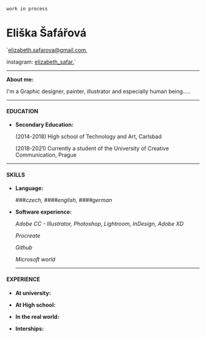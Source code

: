`work in process`

# Eliška Šafářová

`elizabeth.safarova@gmail.com, 

instagram: [elizabeth_safar.](https://www.instagram.com/elizabeth_safar/)`


---
**About me:** 

I'm a Graphic designer, painter, illustrator and especially human being..... 

--- 

#### EDUCATION

* **Secondary Education:** 

  (2014-2018) High school of Technology and Art, Carlsbad
  
  
  (2018-2021) Currently a student of the University of Creative Communication, Prague 
  
--- 
 
 #### SKILLS
 
 * **Language:** 
 
    ###*czech, ####english, ####german*
    
 * **Software experience:** 
  
   *Adobe CC - Illustrator, Photoshop, Lightroom, InDesign, Adobe XD*
   
   *Procreate*
   
   *Github*
   
   *Microsoft world*
   
   ---

 #### EXPERIENCE
  * **At university:** 
  
  * **At High school:**
  
  * **In the real world:** 
  
   * **Interships:** 
 

   

   
 
